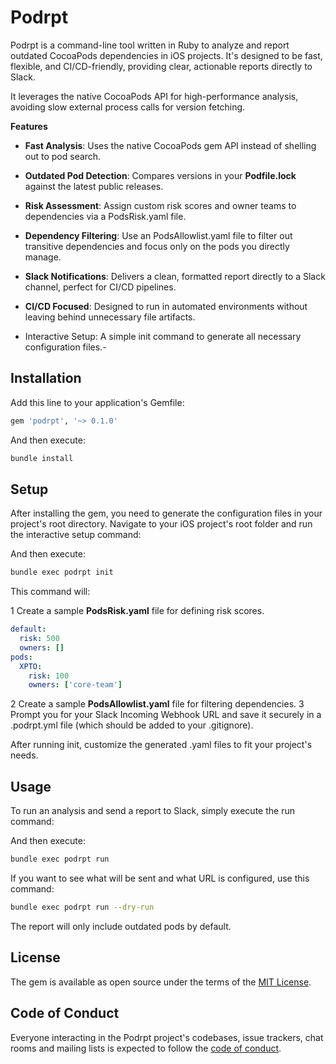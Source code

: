 # Podrpt

Podrpt is a command-line tool written in Ruby to analyze and report outdated CocoaPods dependencies in iOS projects. It's designed to be fast, flexible, and CI/CD-friendly, providing clear, actionable reports directly to Slack.

It leverages the native CocoaPods API for high-performance analysis, avoiding slow external process calls for version fetching.

**Features**
- **Fast Analysis**: Uses the native CocoaPods gem API instead of shelling out to pod search.

- **Outdated Pod Detection**: Compares versions in your **Podfile.lock** against the latest public releases.

- **Risk Assessment**: Assign custom risk scores and owner teams to dependencies via a PodsRisk.yaml file.

- **Dependency Filtering**: Use an PodsAllowlist.yaml file to filter out transitive dependencies and focus only on the pods you directly manage.

- **Slack Notifications**: Delivers a clean, formatted report directly to a Slack channel, perfect for CI/CD pipelines.

- **CI/CD Focused**: Designed to run in automated environments without leaving behind unnecessary file artifacts.

- Interactive Setup: A simple init command to generate all necessary configuration files.- 

## Installation

Add this line to your application's Gemfile:
```ruby
gem 'podrpt', '~> 0.1.0'
```

And then execute:
```sh
bundle install
```

## Setup
After installing the gem, you need to generate the configuration files in your project's root directory. Navigate to your iOS project's root folder and run the interactive setup command:

And then execute:
```sh
bundle exec podrpt init
```

This command will:

1 Create a sample **PodsRisk.yaml** file for defining risk scores.
```yaml
default:
  risk: 500
  owners: []
pods:
  XPTO:
    risk: 100
    owners: ['core-team']
```

2 Create a sample **PodsAllowlist.yaml** file for filtering dependencies.
3 Prompt you for your Slack Incoming Webhook URL and save it securely in a .podrpt.yml file (which should be added to your .gitignore).

After running init, customize the generated .yaml files to fit your project's needs.

## Usage
To run an analysis and send a report to Slack, simply execute the run command:

And then execute:
```sh
bundle exec podrpt run
```

If you want to see what will be sent and what URL is configured, use this command:

```sh
bundle exec podrpt run --dry-run
```

The report will only include outdated pods by default.

## License

The gem is available as open source under the terms of the [MIT License](https://opensource.org/licenses/MIT).

## Code of Conduct

Everyone interacting in the Podrpt project's codebases, issue trackers, chat rooms and mailing lists is expected to follow the [code of conduct](https://github.com/[USERNAME]/podrpt/blob/master/CODE_OF_CONDUCT.md).
